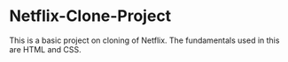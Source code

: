 # Netflix-Clone-Project
This is a basic project on cloning of Netflix. The fundamentals used in this are HTML and CSS.
